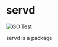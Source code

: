 # servd
[![GO Test](https://github.com/getevo/servd/actions/workflows/go-test.yml/badge.svg)](https://github.com/getevo/servd/actions/workflows/go-test.yml)

servd is a package
